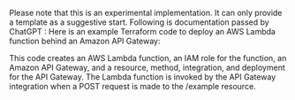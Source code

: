 
Please note that this is an experimental implementation. It can only provide a template as a suggestive start.
Following is documentation passed by ChatGPT : 
Here is an example Terraform code to deploy an AWS Lambda function behind an Amazon API Gateway:



This code creates an AWS Lambda function, an IAM role for the function, an Amazon API Gateway, and a resource, method, integration, and deployment for the API Gateway. The Lambda function is invoked by the API Gateway integration when a POST request is made to the /example resource.